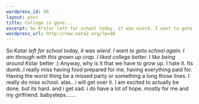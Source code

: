 ```yaml
--- 
wordpress_id: 98
layout: post
title: College is gone...
excerpt: So K*star left for school today, it was wierd. I want to goto school again. I am through with this grown up crap. I liked college better. I like being around K*star better :) Anyway, why is it that we have to grow up. I hate it. Its dumb..I really miss having food prepared for me, having everything paid for. Having the worst thing be a missed party or something a long those lines. I really do mis...
wordpress_url: http://new.nata2.org/?p=98
---
```

So K*star left for school today, it was wierd. I want to goto school again. I am through with this grown up crap. I liked college better. I like being around K*star better :) Anyway, why is it that we have to grow up. I hate it. Its dumb..I really miss having food prepared for me, having everything paid for. Having the worst thing be a missed party or something a long those lines. I really do miss school. alas.. i will get over it. I am excited to actually be done. but its hard. and i get sad. i do have a lot of hope. mostly for me and my girlfriend. babysteps.......
